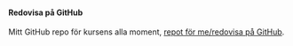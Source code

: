 #### Redovisa på GitHub

Mitt GitHub repo för kursens alla moment, [repot för me/redovisa på GitHub](https://github.com/Gravitybadger).
